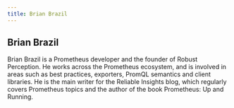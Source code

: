 ```yaml
---
title: Brian Brazil
---
```


## Brian Brazil

Brian Brazil is a Prometheus developer and the founder of Robust Perception. He works across the Prometheus ecosystem, and is involved in areas such as best practices, exporters, PromQL semantics and client libraries. He is the main writer for the Reliable Insights blog, which regularly covers Prometheus topics and the author of the book Prometheus: Up and Running.
